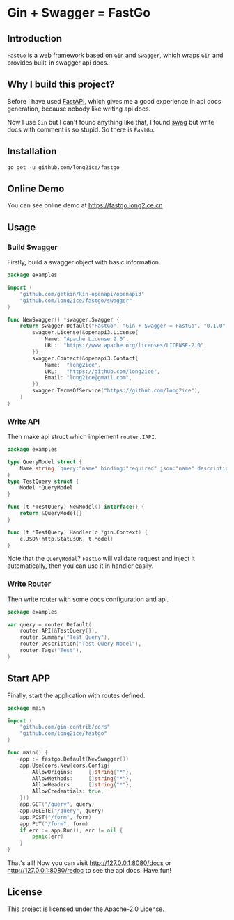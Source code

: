 # Gin + Swagger = FastGo

## Introduction

`FastGo` is a web framework based on `Gin` and `Swagger`, which wraps `Gin` and provides built-in swagger api docs.

## Why I build this project?

Before I have used [FastAPI](https://github.com/tiangolo/fastapi), which gives me a good experience in api docs
generation, because nobody like writing api docs.

Now I use `Gin` but I can't found anything like that, I found [swag](https://github.com/swaggo/swag) but write docs with
comment is so stupid. So there is `FastGo`.

## Installation

```shell
go get -u github.com/long2ice/fastgo
```

## Online Demo

You can see online demo at <https://fastgo.long2ice.cn>

## Usage

### Build Swagger

Firstly, build a swagger object with basic information.

```go
package examples

import (
	"github.com/getkin/kin-openapi/openapi3"
	"github.com/long2ice/fastgo/swagger"
)

func NewSwagger() *swagger.Swagger {
	return swagger.Default("FastGo", "Gin + Swagger = FastGo", "0.1.0",
		swagger.License(&openapi3.License{
			Name: "Apache License 2.0",
			URL:  "https://www.apache.org/licenses/LICENSE-2.0",
		}),
		swagger.Contact(&openapi3.Contact{
			Name:  "long2ice",
			URL:   "https://github.com/long2ice",
			Email: "long2ice@gmail.com",
		}),
		swagger.TermsOfService("https://github.com/long2ice"),
	)
}
```

### Write API

Then make api struct which implement `router.IAPI`.

```go
package examples

type QueryModel struct {
	Name string `query:"name" binding:"required" json:"name" description:"name of model" default:"test"`
}
type TestQuery struct {
	Model *QueryModel
}

func (t *TestQuery) NewModel() interface{} {
	return &QueryModel{}
}

func (t *TestQuery) Handler(c *gin.Context) {
	c.JSON(http.StatusOK, t.Model)
}
```

Note that the `QueryModel`? `FastGo` will validate request and inject it automatically, then you can use it in handler
easily.

### Write Router

Then write router with some docs configuration and api.

```go
package examples

var query = router.Default(
	router.API(&TestQuery{}),
	router.Summary("Test Query"),
	router.Description("Test Query Model"),
	router.Tags("Test"),
)
```

## Start APP

Finally, start the application with routes defined.

```go
package main

import (
	"github.com/gin-contrib/cors"
	"github.com/long2ice/fastgo"
)

func main() {
	app := fastgo.Default(NewSwagger())
	app.Use(cors.New(cors.Config{
		AllowOrigins:     []string{"*"},
		AllowMethods:     []string{"*"},
		AllowHeaders:     []string{"*"},
		AllowCredentials: true,
	}))
	app.GET("/query", query)
	app.DELETE("/query", query)
	app.POST("/form", form)
	app.PUT("/form", form)
	if err := app.Run(); err != nil {
		panic(err)
	}
}

```

That's all! Now you can visit <http://127.0.0.1:8080/docs> or <http://127.0.0.1:8080/redoc> to see the api docs. Have
fun!

## License

This project is licensed under the
[Apache-2.0](https://github.com/long2ice/fastgo/blob/master/LICENSE)
License.